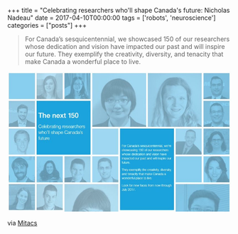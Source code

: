 +++
title = "Celebrating researchers who'll shape Canada's future: Nicholas Nadeau"
date = 2017-04-10T00:00:00
tags = ['robots', 'neuroscience']
categories = ["posts"]
+++


>For Canada’s sesquicentennial, we showcased 150 of our researchers whose dedication and vision have impacted our past and will inspire our future.
They exemplify the creativity, diversity, and tenacity that make Canada a wonderful place to live.

<!--more-->

![Mitacs](mitacs-150.jpg)

via [Mitacs](https://www.mitacs.ca/en/150-for-150#150-nicholas-nadeau)


